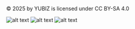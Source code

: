 © 2025 by YUBIZ is licensed under CC BY-SA 4.0

![alt text](https://mirrors.creativecommons.org/presskit/icons/cc.svg?ref=chooser-v1)
![alt text](https://mirrors.creativecommons.org/presskit/icons/by.svg?ref=chooser-v1)
![alt text](https://mirrors.creativecommons.org/presskit/icons/sa.svg?ref=chooser-v1)